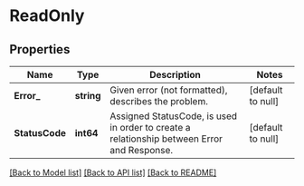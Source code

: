 # ReadOnly

## Properties
Name | Type | Description | Notes
------------ | ------------- | ------------- | -------------
**Error_** | **string** | Given error (not formatted), describes the problem. | [default to null]
**StatusCode** | **int64** | Assigned StatusCode, is used in order to create a relationship between Error and Response. | [default to null]

[[Back to Model list]](../README.md#documentation-for-models) [[Back to API list]](../README.md#documentation-for-api-endpoints) [[Back to README]](../README.md)


